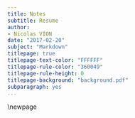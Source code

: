 ```yaml
---
title: Notes
subtitle: Resume
author:
- Nicolas VION
date: "2017-02-20"
subject: "Markdown"
titlepage: true
titlepage-text-color: "FFFFFF"
titlepage-rule-color: "360049"
titlepage-rule-height: 0
titlepage-background: "background.pdf"
subparagraph: yes
...
```

\newpage
